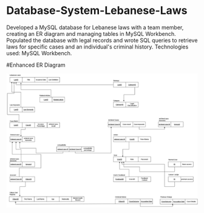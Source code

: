 # Database-System-Lebanese-Laws
Developed a MySQL database for Lebanese laws with a team member, creating an ER diagram and managing tables in MySQL Workbench. Populated the database with legal records and wrote SQL queries to retrieve laws for specific cases and an individual's criminal history. Technologies used: MySQL Workbench.


#Enhanced ER Diagram

![Image Description](https://github.com/SajedHamdan09/Database-System-Lebanese-Laws/blob/main/Relational%20Schema.jpeg)
